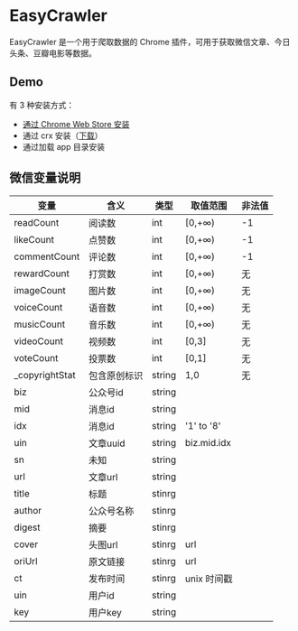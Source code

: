 # EasyCrawler 

EasyCrawler 是一个用于爬取数据的 Chrome 插件，可用于获取微信文章、今日头条、豆瓣电影等数据。

## Demo

有 3 种安装方式：

- [通过 Chrome Web Store 安装](https://chrome.google.com/webstore/detail/%E7%AE%80%E7%9B%B4%E6%95%B0%E6%8D%AE%E5%8A%A9%E6%89%8B/iadbllfinbilapjhgjibpeifljdgeopn?hl=en-US&gl=US)
- 通过 crx 安装（[下载](https://pan.baidu.com/s/1nuU7pxR)）
- 通过加载 app 目录安装


## 微信变量说明

| 变量           | 含义         | 类型   | 取值范围    | 非法值 |
|----------------|--------------|--------|-------------|--------|
| readCount      | 阅读数       | int    | [0,+∞)      | -1     |
| likeCount      | 点赞数       | int    | [0,+∞)      | -1     |
| commentCount   | 评论数       | int    | [0,+∞)      | -1     |
| rewardCount    | 打赏数       | int    | [0,+∞)      | 无     |
| imageCount     | 图片数       | int    | [0,+∞)      | 无     |
| voiceCount     | 语音数       | int    | [0,+∞)      | 无     |
| musicCount     | 音乐数       | int    | [0,+∞)      | 无     |
| videoCount     | 视频数       | int    | [0,3]       | 无     |
| voteCount      | 投票数       | int    | [0,1]       | 无     |
| _copyrightStat | 包含原创标识 | string | 1,0         | 无     |
| biz            | 公众号id     | string |             |        |
| mid            | 消息id       | string |             |        |
| idx            | 消息id       | string | '1' to '8'  |        |
| uin            | 文章uuid     | string | biz.mid.idx |        |
| sn             | 未知         | string |             |        |
| url            | 文章url      | string |             |        |
| title          | 标题         | stinrg |             |        |
| author         | 公众号名称   | stinrg |             |        |
| digest         | 摘要         | stinrg |             |        |
| cover          | 头图url      | stinrg | url         |        |
| oriUrl         | 原文链接     | stinrg | url         |        |
| ct             | 发布时间     | stinrg | unix 时间戳 |        |
| uin            | 用户id       | string |             |        |
| key            | 用户key      | string |             |        |
